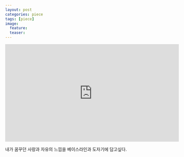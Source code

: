```yaml
---
layout: post
categories: piece
tags: [piece]
image:
  feature:
  teaser:
---
```


<iframe width="560" height="315" src="https://www.youtube.com/embed/VJejjOOR4IU" frameborder="0" allowfullscreen></iframe>

내가 꿈꾸던 사랑과 자유의 느낌을 베이스라인과 도자기에 담고싶다.
